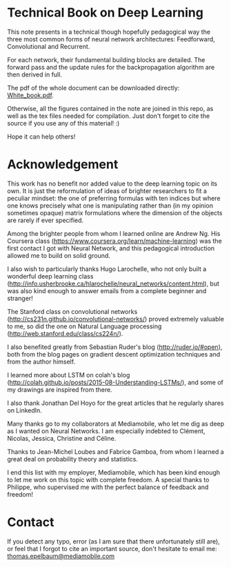 # Technical Book on Deep Learning

This note presents in a technical though hopefully pedagogical way the three most common forms of neural network architectures: Feedforward, Convolutional and Recurrent.

For each network, their fundamental building blocks are detailed. The forward pass and the update rules for the backpropagation algorithm are then derived in full.

The pdf of the whole document can be downloaded directly: [White_book.pdf](https://github.com/tomepel/Technical_Book_DL/raw/master/White_book.pdf).

Otherwise, all the figures contained in the note are joined in this repo, as well as the tex files needed for compilation. Just don't forget to cite the source if you use any of this material! :)

Hope it can help others!

# Acknowledgement

This work has no benefit nor added value to the deep learning topic on its own. It is just the reformulation of ideas of brighter researchers to fit a peculiar mindset: the one of preferring formulas with ten indices but where one knows precisely what one is manipulating rather than (in my opinion sometimes opaque) matrix formulations where the dimension of the objects are rarely if ever specified.

Among the brighter people from whom I learned online are Andrew Ng. His Coursera class (https://www.coursera.org/learn/machine-learning) was the first contact I got with Neural Network, and this pedagogical introduction allowed me to build on solid ground.

I also wish to particularly thanks Hugo Larochelle, who not only built a wonderful deep learning class (http://info.usherbrooke.ca/hlarochelle/neural_networks/content.html), but was also kind enough to answer emails from a complete beginner and stranger!

The Stanford class on convolutional networks (http://cs231n.github.io/convolutional-networks/) proved extremely valuable to me, so did the one on Natural Language processing (http://web.stanford.edu/class/cs224n/).

I also benefited greatly from Sebastian Ruder's blog (http://ruder.io/#open), both from the blog pages on gradient descent optimization techniques and from the author himself.

I learned more about LSTM on colah's blog (http://colah.github.io/posts/2015-08-Understanding-LSTMs/), and some of my drawings are inspired from there.

I also thank Jonathan Del Hoyo for the great articles that he regularly shares on LinkedIn.

Many thanks go to my collaborators at Mediamobile, who let me dig as deep as I wanted on Neural Networks. I am especially indebted to Clément, Nicolas, Jessica, Christine and Céline.

Thanks to Jean-Michel Loubes and Fabrice Gamboa, from whom I learned a great deal on probability theory and statistics.

I end this list with my employer, Mediamobile, which has been kind enough to let me work on this topic with complete freedom. A special thanks to Philippe, who supervised me with the perfect balance of feedback and freedom!

# Contact

If you detect any typo, error (as I am sure that there unfortunately still are), or feel that I forgot to cite an important source, don't hesitate to email me:  thomas.epelbaum@mediamobile.com
